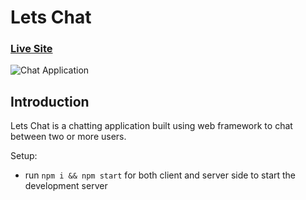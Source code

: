 # Lets Chat

### [Live Site](https://realtime-chat-application.netlify.com)

![Chat Application](https://i.ytimg.com/vi/ZwFA3YMfkoc/maxresdefault.jpg)

## Introduction
Lets Chat is a chatting application built using web framework to chat between two or more users.


Setup:
- run ```npm i && npm start``` for both client and server side to start the development server

